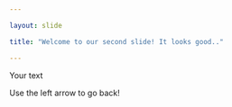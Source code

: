 ```yaml
---

layout: slide

title: "Welcome to our second slide! It looks good.."

---
```


Your text

Use the left arrow to go back!
